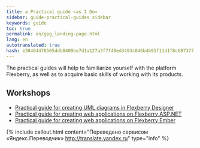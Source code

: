 ```yaml
---
title: a Practical guide «as I Do»
sidebar: guide-practical-guides_sidebar
keywords: guide
toc: true
permalink: en/gpg_landing-page.html
lang: en
autotranslated: true
hash: e38404478505ddb8409be7d1a127a3f7748ed3493c046b4b91f11d1f8c687377
---
```


The practical guides will help to familiarize yourself with the platform Flexberry, as well as to acquire basic skills of working with its products.

## Workshops

* [Practical guide for creating UML diagrams in Flexberry Designer](gpg_practical-guides-uml.html)
* [Practical guide for creating web applications on Flexberry ASP.NET](gpg_preparatory-stage.html)
* [Practical guide for creating web applications on Flexberry Ember](gpg_setting-language-and-structure.html)



{% include callout.html content="Переведено сервисом «Яндекс.Переводчик» <http://translate.yandex.ru>" type="info" %}